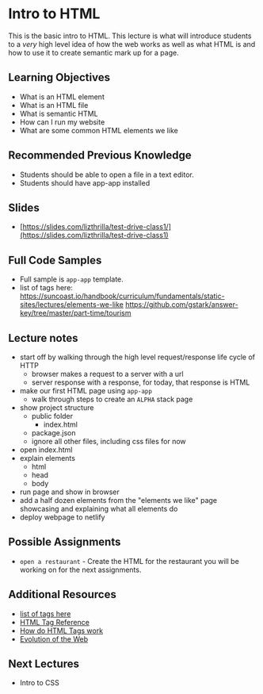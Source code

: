 # Intro to HTML

This is the basic intro to HTML. This lecture is what will introduce students to a _very_ high level idea of how the web works as well as what HTML is and how to use it to create semantic mark up for a page.

## Learning Objectives

- What is an HTML element
- What is an HTML file
- What is semantic HTML
- How can I run my website
- What are some common HTML elements we like

## Recommended Previous Knowledge

- Students should be able to open a file in a text editor.
- Students should have app-app installed

## Slides

- [https://slides.com/lizthrilla/test-drive-class1/](https://slides.com/lizthrilla/test-drive-class1)

## Full Code Samples

- Full sample is `app-app` template.
- list of tags here: https://suncoast.io/handbook/curriculum/fundamentals/static-sites/lectures/elements-we-like
  https://github.com/gstark/answer-key/tree/master/part-time/tourism

## Lecture notes

- start off by walking through the high level request/response life cycle of HTTP
  - browser makes a request to a server with a url
  - server response with a response, for today, that response is HTML
- make our first HTML page using `app-app`
  - walk through steps to create an `ALPHA` stack page
- show project structure
  - public folder
    - index.html
  - package.json
  - ignore all other files, including css files for now
- open index.html
- explain elements
  - html
  - head
  - body
- run page and show in browser
- add a half dozen elements from the "elements we like" page showcasing and explaining what all elements do
- deploy webpage to netlify

## Possible Assignments

- `open a restaurant` - Create the HTML for the restaurant you will be working on for the next assignments.

## Additional Resources

- [list of tags here](https://suncoast.io/handbook/curriculum/fundamentals/static-sites/lectures/elements-we-like)
- [HTML Tag Reference](https://developer.mozilla.org/en-US/docs/Web/HTML/Element)
- [How do HTML Tags work](https://developer.mozilla.org/en-US/Learn/HTML/HTML_tags)
- [Evolution of the Web](http://www.evolutionoftheweb.com)

## Next Lectures

- Intro to CSS
